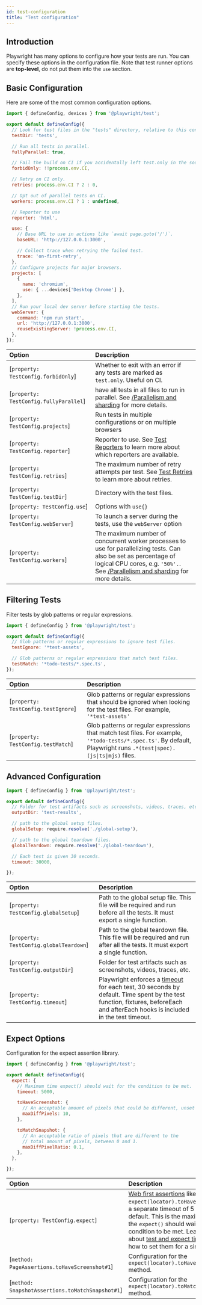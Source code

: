 ```yaml
---
id: test-configuration
title: "Test configuration"
---
```


## Introduction

Playwright has many options to configure how your tests are run. You can specify these options in the configuration file. Note that test runner options are **top-level**, do not put them into the `use` section.

## Basic Configuration

Here are some of the most common configuration options.

```js
import { defineConfig, devices } from '@playwright/test';

export default defineConfig({
  // Look for test files in the "tests" directory, relative to this configuration file.
  testDir: 'tests',

  // Run all tests in parallel.
  fullyParallel: true,

  // Fail the build on CI if you accidentally left test.only in the source code.
  forbidOnly: !!process.env.CI,

  // Retry on CI only.
  retries: process.env.CI ? 2 : 0,

  // Opt out of parallel tests on CI.
  workers: process.env.CI ? 1 : undefined,

  // Reporter to use
  reporter: 'html',

  use: {
    // Base URL to use in actions like `await page.goto('/')`.
    baseURL: 'http://127.0.0.1:3000',

    // Collect trace when retrying the failed test.
    trace: 'on-first-retry',
  },
  // Configure projects for major browsers.
  projects: [
    {
      name: 'chromium',
      use: { ...devices['Desktop Chrome'] },
    },
  ],
  // Run your local dev server before starting the tests.
  webServer: {
    command: 'npm run start',
    url: 'http://127.0.0.1:3000',
    reuseExistingServer: !process.env.CI,
  },
});
```

| Option | Description |
| :- | :- |
| [`property: TestConfig.forbidOnly`] | Whether to exit with an error if any tests are marked as `test.only`. Useful on CI.|
| [`property: TestConfig.fullyParallel`] | have all tests in all files to run in parallel. See [/Parallelism and sharding](./test-parallel) for more details. |
| [`property: TestConfig.projects`] | Run tests in multiple configurations or on multiple browsers |
| [`property: TestConfig.reporter`] | Reporter to use. See [Test Reporters](/test-reporters.md) to learn more about which reporters are available. |
| [`property: TestConfig.retries`] | The maximum number of retry attempts per test. See [Test Retries](/test-retries.md) to learn more about retries.|
| [`property: TestConfig.testDir`] | Directory with the test files. |
| [`property: TestConfig.use`]  | Options with `use{}` |
| [`property: TestConfig.webServer`] | To launch a server during the tests, use the `webServer` option |
| [`property: TestConfig.workers`] | The maximum number of concurrent worker processes to use for parallelizing tests. Can also be set as percentage of logical CPU cores, e.g. `'50%'.`. See [/Parallelism and sharding](./test-parallel) for more details. |

## Filtering Tests

Filter tests by glob patterns or regular expressions.

```js title="playwright.config.ts"
import { defineConfig } from '@playwright/test';

export default defineConfig({
  // Glob patterns or regular expressions to ignore test files.
  testIgnore: '*test-assets',

  // Glob patterns or regular expressions that match test files.
  testMatch: '*todo-tests/*.spec.ts',
});
```

| Option | Description |
| :- | :- |
| [`property: TestConfig.testIgnore`] | Glob patterns or regular expressions that should be ignored when looking for the test files. For example, `'*test-assets'` |
| [`property: TestConfig.testMatch`] | Glob patterns or regular expressions that match test files. For example, `'*todo-tests/*.spec.ts'`. By default, Playwright runs <code>.*(test&#124;spec)\.(js&#124;ts&#124;mjs)</code> files. |

## Advanced Configuration

```js title="playwright.config.ts"
import { defineConfig } from '@playwright/test';

export default defineConfig({
  // Folder for test artifacts such as screenshots, videos, traces, etc.
  outputDir: 'test-results',

  // path to the global setup files.
  globalSetup: require.resolve('./global-setup'),

  // path to the global teardown files.
  globalTeardown: require.resolve('./global-teardown'),

  // Each test is given 30 seconds.
  timeout: 30000,

});
```

| Option | Description |
| :- | :- |
| [`property: TestConfig.globalSetup`] | Path to the global setup file. This file will be required and run before all the tests. It must export a single function. |
| [`property: TestConfig.globalTeardown`] |Path to the global teardown file. This file will be required and run after all the tests. It must export a single function. |
| [`property: TestConfig.outputDir`] | Folder for test artifacts such as screenshots, videos, traces, etc. |
| [`property: TestConfig.timeout`] | Playwright enforces a [timeout](./test-timeouts.md) for each test, 30 seconds by default. Time spent by the test function, fixtures, beforeEach and afterEach hooks is included in the test timeout. |

## Expect Options

Configuration for the expect assertion library.

```js title="playwright.config.ts"
import { defineConfig } from '@playwright/test';

export default defineConfig({
  expect: {
    // Maximum time expect() should wait for the condition to be met.
    timeout: 5000,

    toHaveScreenshot: {
      // An acceptable amount of pixels that could be different, unset by default.
      maxDiffPixels: 10,
    },

    toMatchSnapshot: {
      // An acceptable ratio of pixels that are different to the
      // total amount of pixels, between 0 and 1.
      maxDiffPixelRatio: 0.1,
    },
  },

});
```

| Option | Description |
| :- | :- |
| [`property: TestConfig.expect`] | [Web first assertions](./test-assertions.md) like `expect(locator).toHaveText()` have a separate timeout of 5 seconds by default. This is the maximum time the `expect()` should wait for the condition to be met. Learn more about [test and expect timeouts](./test-timeouts.md) and how to set them for a single test. |
| [`method: PageAssertions.toHaveScreenshot#1`] | Configuration for the `expect(locator).toHaveScreeshot()` method. |
| [`method: SnapshotAssertions.toMatchSnapshot#1`]| Configuration for the `expect(locator).toMatchSnapshot()` method.|

